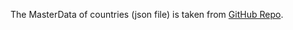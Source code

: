 The MasterData of countries (json file) is taken from [GitHub Repo](https://github.com/lukes/ISO-3166-Countries-with-Regional-Codes/tree/master).

